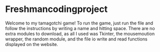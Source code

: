 # Freshmancodingproject

Welcome to my tamagotchi game! To run the game, just run the file and follow the instructions by writing a name and hitting space. There are no extra modules to download, as all I used was Tkinter, the mousemoution wrapper, the random module, and the file io write and read functions displayed on the website. 
